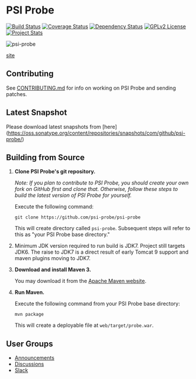 # PSI Probe

[![Build Status](https://travis-ci.org/psi-probe/psi-probe.svg?branch=master)](https://travis-ci.org/psi-probe/psi-probe)
[![Coverage Status](https://coveralls.io/repos/psi-probe/psi-probe/badge.svg?branch=master&service=github)](https://coveralls.io/github/psi-probe/psi-probe?branch=master)
[![Dependency Status](https://www.versioneye.com/user/projects/569bd2562025a60031000001/badge.svg?style=flat)](https://www.versioneye.com/user/projects/569bd2562025a60031000001)
[![GPLv2 License](http://img.shields.io/badge/license-GPLv2-green.svg)](http://www.gnu.org/licenses/old-licenses/gpl-2.0.html)
[![Project Stats](https://www.openhub.net/p/psi-probe/widgets/project_thin_badge.gif)](https://www.openhub.net/p/psi-probe)

![psi-probe](src/site/resources/images/psi-probe-banner.jpg)

[site](https://psi-probe.github.io/psi-probe/)

## Contributing ##

See [CONTRIBUTING.md](CONTRIBUTING.md) for info on working on PSI Probe and sending patches.

## Latest Snapshot ##

Please download latest snapshots from [here] (https://oss.sonatype.org/content/repositories/snapshots/com/github/psi-probe/)

## Building from Source ##

1.	**Clone PSI Probe's git repository.**

	*Note: If you plan to contribute to PSI Probe, you should create your own fork on GitHub first and clone that.  Otherwise, follow these steps to build the latest version of PSI Probe for yourself.*

	Execute the following command:

		git clone https://github.com/psi-probe/psi-probe

	This will create directory called `psi-probe`. Subsequent steps will refer to this as "your PSI Probe base directory."

2.  Minimum JDK version required to run build is JDK7.  Project still targets JDK6.  The raise to JDK7 is a direct result of early Tomcat 9 support and maven plugins moving to JDK7.
	
3.	**Download and install Maven 3.**

	You may download it from the [Apache Maven website](http://maven.apache.org/download.cgi).

4.	**Run Maven.**

	Execute the following command from your PSI Probe base directory:

		mvn package

	This will create a deployable file at `web/target/probe.war`.

## User Groups

* [Announcements](http://groups.google.com/group/psi-probe/)
* [Discussions](http://groups.google.com/group/psi-probe-discuss/)
* [Slack](https://psi-probe.slack.com/)